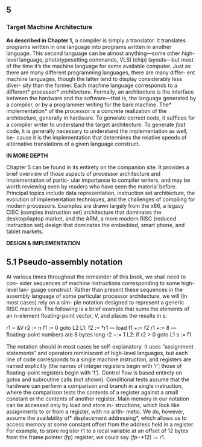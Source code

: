 ## 5

### **Target Machine Architecture**

**As described in Chapter 1,** a compiler is simply a translator. It translates programs written in one language into programs written in another language. This second language can be almost anything—some other high-level language, phototypesetting commands, VLSI (chip) layouts—but most of the time it’s the machine language for some available computer. Just as there are many different programming languages, there are many differ- ent machine languages, though the latter tend to display considerably less diver- sity than the former. Each machine language corresponds to a different* processor* *architecture*. Formally, an architecture is the interface between the hardware and the software—that is, the language generated by a compiler, or by a programmer writing for the bare machine. The* implementation* of the processor is a concrete realization of the architecture, generally in hardware. To generate correct code, it sufﬁces for a compiler writer to understand the target architecture. To generate *fast* code, it is generally necessary to understand the implementation as well, be- cause it is the implementation that determines the relative speeds of alternative translations of a given language construct.

**IN MORE DEPTH**

Chapter 5 can be found in its entirety on the companion site. It provides a brief overview of those aspects of processor architecture and implementation of partic- ular importance to compiler writers, and may be worth reviewing even by readers who have seen the material before. Principal topics include data representation, instruction set architecture, the evolution of implementation techniques, and the challenges of compiling for modern processors. Examples are drawn largely from the x86, a legacy CISC (complex instruction set) architecture that dominates the desktop/laptop market, and the ARM, a more modern RISC (reduced instruction set) design that dominates the embedded, smart phone, and tablet markets.

**DESIGN & IMPLEMENTATION**

## 5.1 Pseudo-assembly notation

At various times throughout the remainder of this book, we shall need to con- sider sequences of machine instructions corresponding to some high-level lan- guage construct. Rather than present these sequences in the assembly language of some particular processor architecture, we will (in most cases) rely on a sim- ple notation designed to represent a generic RISC machine. The following is a brief example that sums the elements of an n-element ﬂoating-point vector, V, and places the results in s:

r1 = &V r2 := n f1 := 0 goto L2 L1: f2 := *r1 –– load f1 +:= f2 r1 +:= 8 –– ﬂoating-point numbers are 8 bytes long r2 −:= 1 L2: if r2 > 0 goto L1 s := f1

The notation should in most cases be self-explanatory. It uses “assignment statements” and operators reminiscent of high-level languages, but each line of code corresponds to a single machine instruction, and registers are named explicitly (the names of integer registers begin with ‘r’; those of ﬂoating-point registers begin with ‘f’). Control ﬂow is based entirely on gotos and subroutine calls (not shown). Conditional tests assume that the hardware can perform a comparison and branch in a single instruction, where the comparison tests the contents of a register against a small constant or the contents of another register. Main memory in our notation can be accessed only by load and store in- structions, which look like assignments to or from a register, with no arith- metic. We do, however, assume the availability of* displacement addressing*, which allows us to access memory at some constant offset from the address held in a register. For example, to store register r1 to a local variable at an offset of 12 bytes from the frame pointer (fp) register, we could say *(fp*−*12) := r1.

